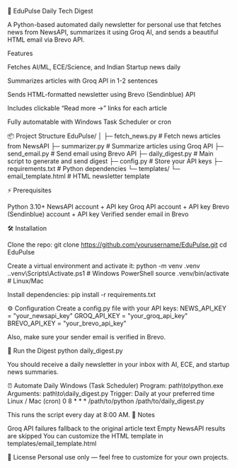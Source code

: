 📰 EduPulse Daily Tech Digest

A Python-based automated daily newsletter for personal use that fetches news from NewsAPI, summarizes it using Groq AI, and sends a beautiful HTML email via Brevo API.

Features

Fetches AI/ML, ECE/Science, and Indian Startup news daily

Summarizes articles with Groq API in 1-2 sentences

Sends HTML-formatted newsletter using Brevo (Sendinblue) API

Includes clickable “Read more →” links for each article

Fully automatable with Windows Task Scheduler or cron

📦 Project Structure
EduPulse/
│
├─ fetch_news.py         # Fetch news articles from NewsAPI
├─ summarizer.py         # Summarize articles using Groq API
├─ send_email.py         # Send email using Brevo API
├─ daily_digest.py       # Main script to generate and send digest
├─ config.py             # Store your API keys
├─ requirements.txt      # Python dependencies
└─ templates/
   └─ email_template.html  # HTML newsletter template

⚡ Prerequisites

Python 3.10+
NewsAPI account + API key
Groq API account + API key
Brevo (Sendinblue) account + API key
Verified sender email in Brevo

🛠 Installation

Clone the repo:
git clone https://github.com/yourusername/EduPulse.git
cd EduPulse

Create a virtual environment and activate it:
python -m venv .venv
.\.venv\Scripts\Activate.ps1  # Windows PowerShell
source .venv/bin/activate     # Linux/Mac


Install dependencies:
pip install -r requirements.txt

⚙️ Configuration
Create a config.py file with your API keys:
NEWS_API_KEY = "your_newsapi_key"
GROQ_API_KEY = "your_groq_api_key"
BREVO_API_KEY = "your_brevo_api_key"

Also, make sure your sender email is verified in Brevo.

🚀 Run the Digest
python daily_digest.py


You should receive a daily newsletter in your inbox with AI, ECE, and startup news summaries.

⏰ Automate Daily
Windows (Task Scheduler)
Program: path\to\python.exe
Arguments: path\to\daily_digest.py
Trigger: Daily at your preferred time
Linux / Mac (cron)
0 8 * * * /path/to/python /path/to/daily_digest.py

This runs the script every day at 8:00 AM.
📌 Notes

Groq API failures fallback to the original article text
Empty NewsAPI results are skipped
You can customize the HTML template in templates/email_template.html

🧡 License
Personal use only — feel free to customize for your own projects.
